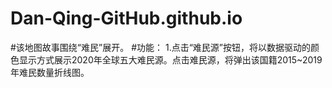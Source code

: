 # Dan-Qing-GitHub.github.io
#该地图故事围绕“难民”展开。
#功能：
  1.点击“难民源”按钮，将以数据驱动的颜色显示方式展示2020年全球五大难民源。点击难民源，将弹出该国籍2015~2019年难民数量折线图。
